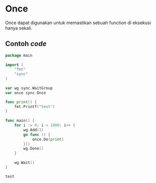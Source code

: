 # Once

Once dapat digunakan untuk memastikan sebuah function di eksekusi hanya sekali.

## Contoh _code_

```go
package main
 
import (
    "fmt"
    "sync"
)
 
var wg sync.WaitGroup
var once sync.Once

func print() {
    fmt.Printf("test")
}
 
func main() {
    for i := 0; i < 1000; i++ {
        wg.Add(1)
        go func () {
            once.Do(print)
        }()
        wg.Done()
    }
 
    wg.Wait()
}
```

```
test
```
